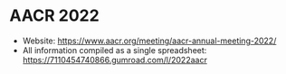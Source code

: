 # AACR 2022

- Website: https://www.aacr.org/meeting/aacr-annual-meeting-2022/
- All information compiled as a single spreadsheet: https://7110454740866.gumroad.com/l/2022aacr 
